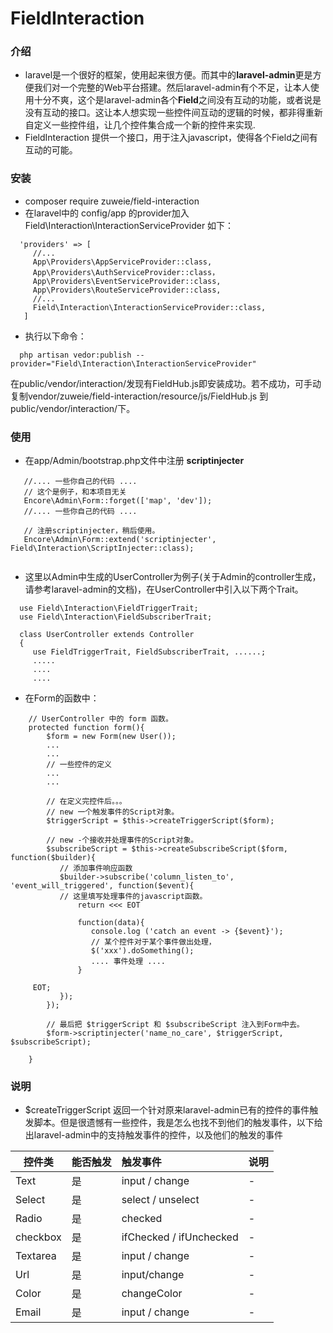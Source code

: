  # FieldInteraction
 ### 介绍
 - laravel是一个很好的框架，使用起来很方便。而其中的**laravel-admin**更是方便我们对一个完整的Web平台搭建。然后laravel-admin有个不足，让本人使用十分不爽，这个是laravel-admin各个**Field**之间没有互动的功能，或者说是没有互动的接口。这让本人想实现一些控件间互动的逻辑的时候，都非得重新自定义一些控件组，让几个控件集合成一个新的控件来实现.
 - FieldInteraction 提供一个接口，用于注入javascript，使得各个Field之间有互动的可能。
 ### 安装
 - composer require zuweie/field-interaction 
 - 在laravel中的 config/app 的provider加入 Field\Interaction\InteractionServiceProvider 如下：
 ```
   'providers' => [
      //...
      App\Providers\AppServiceProvider::class,
      App\Providers\AuthServiceProvider::class，
      App\Providers\EventServiceProvider::class,
      App\Providers\RouteServiceProvider::class,
      //...
      Field\Interaction\InteractionServiceProvider::class,
    ]
 ```
 - 执行以下命令：
 ```
   php artisan vedor:publish --provider="Field\Interaction\InteractionServiceProvider"
 ```
在public/vendor/interaction/发现有FieldHub.js即安装成功。若不成功，可手动复制vendor/zuweie/field-interaction/resource/js/FieldHub.js 到public/vendor/interaction/下。
 
 ### 使用
 - 在app/Admin/bootstrap.php文件中注册 **scriptinjecter**
 ```
    //.... 一些你自己的代码 ....
    // 这个是例子，和本项目无关
    Encore\Admin\Form::forget(['map', 'dev']); 
    //.... 一些你自己的代码 ....
    
    // 注册scriptinjecter，稍后使用。
    Encore\Admin\Form::extend('scriptinjecter', Field\Interaction\ScriptInjecter::class);
    
 ```
 - 这里以Admin中生成的UserController为例子(关于Admin的controller生成，请参考laravel-admin的文档)，在UserController中引入以下两个Trait。
 ```
   use Field\Interaction\FieldTriggerTrait;
   use Field\Interaction\FieldSubscriberTrait;
   
   class UserController extends Controller 
   {
      use FieldTriggerTrait, FieldSubscriberTrait, ......;
      .....
      ....
      ....
```
- 在Form的函数中：
```
    // UserController 中的 form 函数。
    protected function form(){
        $form = new Form(new User());
        ... 
        ...
        // 一些控件的定义
        ...
        ...
        
        // 在定义完控件后。。。
        // new 一个触发事件的Script对象。
        $triggerScript = $this->createTriggerScript($form);
        
        // new -个接收并处理事件的Script对象。
        $subscribeScript = $this->createSubscribeScript($form, function($builder){
           // 添加事件响应函数
           $builder->subscribe('column_listen_to', 'event_will_triggered', function($event){
           // 这里填写处理事件的javascript函数。
               return <<< EOT
               
               function(data){
                  console.log ('catch an event -> {$event}');
                  // 某个控件对于某个事件做出处理， 
                  $('xxx').doSomething();
                  .... 事件处理 ....
               }
               
     EOT;
           });
        });
        
        // 最后把 $triggerScript 和 $subscribeScript 注入到Form中去。
        $form->scriptinjecter('name_no_care', $triggerScript, $subscribeScript);
        
    }
```

### 说明
- $createTriggerScript 返回一个针对原来laravel-admin已有的控件的事件触发脚本。但是很遗憾有一些控件，我是怎么也找不到他们的触发事件，以下给出laravel-admin中的支持触发事件的控件，以及他们的触发的事件

控件类|能否触发|触发事件|说明
--|:--|:--|:--
Text|是|input / change|-
Select|是|select / unselect | -
Radio|是|checked|-
checkbox|是|ifChecked / ifUnchecked| -
Textarea|是|input / change | -
Url|是|input/change|-
Color| 是 | changeColor| -
Email | 是 | input / change | -
